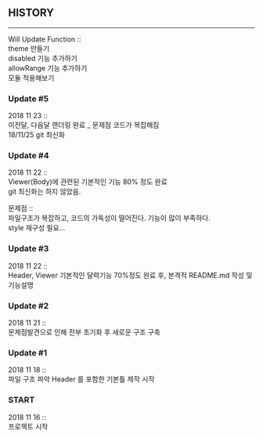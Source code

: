 ## HISTORY
---

Will Update Function ::<br/>
theme 만들기<br/>
disabled 기능 추가하기<br/>
allowRange 기능 추가하기<br/>
모듈 적용해보기


### <p>Update #5</p> 
2018 11 23 :: <br/>
이전달, 다음달 랜더링 완료 _ 문제점 코드가 복잡해짐<br/>
18/11/25 git 최신화

### <p>Update #4</p> 
2018 11 22 :: <br/>
Viewer(Body)에 관련된 기본적인 기능 80% 정도 완료 <br/>
git 최신화는 하지 않았음.

<p>
문제점 ::<br/>
파일구조가 복잡하고, 코드의 가독성이 떨어진다. 기능이 많이 부족하다.<br/>
style 재구성 필요...
</p>

### <p>Update #3</p> 
2018 11 22 :: <br/>
Header, Viewer 기본적인 달력기능 70%정도 완료 후, 본격적 README.md 작성 및 기능설명

### <p>Update #2</p> 
2018 11 21 :: <br/>
문제점발견으로 인해 전부 초기화 후 새로운 구조 구축

### <p>Update #1</p> 
2018 11 18 :: <br/>
파일 구조 파악 Header 를 포함한 기본틀 제작 시작

### <p>START</p>
2018 11 16 :: <br/>
프로젝트 시작